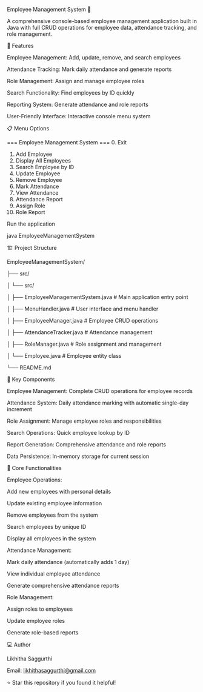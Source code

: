 Employee Management System 👥

A comprehensive console-based employee management application built in Java with full CRUD operations for employee data, attendance tracking, and role management.

🚀 Features

Employee Management: Add, update, remove, and search employees

Attendance Tracking: Mark daily attendance and generate reports

Role Management: Assign and manage employee roles

Search Functionality: Find employees by ID quickly

Reporting System: Generate attendance and role reports

User-Friendly Interface: Interactive console menu system

📋 Menu Options

=== Employee Management System ===
0. Exit
1. Add Employee
2. Display All Employees
3. Search Employee by ID
4. Update Employee
5. Remove Employee
6. Mark Attendance
7. View Attendance
8. Attendance Report
9. Assign Role
10. Role Report


Run the application

java EmployeeManagementSystem


🏗️ Project Structure

EmployeeManagementSystem/

├── src/

│   └── src/

│       ├── EmployeeManagementSystem.java  # Main application entry point

│       ├── MenuHandler.java               # User interface and menu handler

│       ├── EmployeeManager.java           # Employee CRUD operations

│       ├── AttendanceTracker.java         # Attendance management

│       ├── RoleManager.java               # Role assignment and management

│       └── Employee.java                  # Employee entity class

└── README.md

🔧 Key Components

Employee Management: Complete CRUD operations for employee records

Attendance System: Daily attendance marking with automatic single-day increment

Role Assignment: Manage employee roles and responsibilities

Search Operations: Quick employee lookup by ID

Report Generation: Comprehensive attendance and role reports

Data Persistence: In-memory storage for current session

💼 Core Functionalities

Employee Operations:

Add new employees with personal details

Update existing employee information

Remove employees from the system

Search employees by unique ID

Display all employees in the system

Attendance Management:

Mark daily attendance (automatically adds 1 day)

View individual employee attendance

Generate comprehensive attendance reports

Role Management:

Assign roles to employees

Update employee roles

Generate role-based reports

💻 Author

Likhitha Saggurthi

Email: likhithasaggurthi@gmail.com

⭐ Star this repository if you found it helpful!
